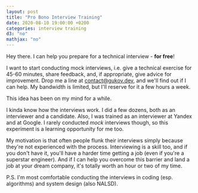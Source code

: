 ```yaml
---
layout: post
title: "Pro Bono Interview Training"
date: 2020-08-10 19:00:00 +0200
categories: interview training
d3: "no"
mathjax: "no"
---
```


Hey there. I can help you prepare for a technical interview - **for free**!

I want to start conducting mock interviews, i.e. give a technical exercise for 45-60 minutes,
share feedback, and, if appropriate, give advice for improvement.
Drop me a line at [contact@gukov.dev](mailto:contact@gukov.dev), and we'll find out if I can help.
My bandwidth is limited, but I'll reserve for it a few hours a week.

This idea has been on my mind for a while.

I kinda know how the interviews work. I did a few dozens, both as an interviewer and a candidate.
Also, I was trained as an interviewer at Yandex and at Google. I rarely conducted _mock_ interviews
though, so this experiment is a learning opportunity for me too.

My motivation is that often people flunk their interviews simply because they're not
experienced with the process. Interviewing is a skill too, and if you don't have it, you'll
have a harder time getting a job (even if you're a superstar engineer). And if I can help you
overcome this barrier and land a job at your dream company, it's totally worth an hour or two of my time.

P.S. I'm most comfortable conducting the interviews in coding (esp. algorithms) and system design (also NALSD).
